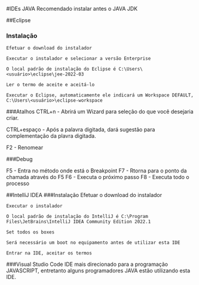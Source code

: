 #IDEs JAVA
Recomendado instalar antes o JAVA JDK

##Eclipse
### Instalação
	Efetuar o download do instalador
    
    Executar o instalador e selecionar a versão Enterprise
        
    O local padrão de instalação do Eclipse é C:\Users\<usuário>\eclipse\jee-2022-03
    
    Ler o termo de aceite e aceitá-lo
    
    Executar o Eclipse, automaticamente ele indicará um Workspace DEFAULT, C:\Users\<usuário>\eclipse-workspace
    
###Atalhos
CTRL+n - Abrirá um Wizard para seleção do que você desejaria criar.

CTRL+espaço - Após a palavra digitada, dará sugestão para complementação da plavra digitada.

F2 - Renomear

###Debug

F5 - Entra no método onde está o Breakpoint
F7 - Rtorna para o ponto da chamada através do F5
F6 - Executa o próximo passo
F8 - Executa todo o processo


##IntelliJ IDEA
###Instalação
	Efetuar o download do instalador
    
    Executar o instalador
    
    O local padrão de instalação do IntelliJ é C:\Program Files\JetBrains\IntelliJ IDEA Community Edition 2022.1
    
    Set todos os boxes
    
    Será necessário um boot no equipamento antes de utilizar esta IDE
    
	Entrar na IDE, aceitar os termos     
    
###Visual Studio Code
IDE mais direcionado para a programação JAVASCRIPT, entretanto alguns programadores JAVA estão utilizando esta IDE.




